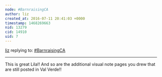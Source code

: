 ```yaml
---
node: #BarnraisingCA
author: liz
created_at: 2016-07-11 20:41:03 +0000
timestamp: 1468269663
nid: 13279
cid: 14910
uid: 7
---
```




[liz](../profile/liz) replying to: [#BarnraisingCA](../notes/lilahiggins/07-11-2016/barnraisingca)

----
This is great Lila!! And so are the additional visual note pages you drew that are still posted in Val Verde!!